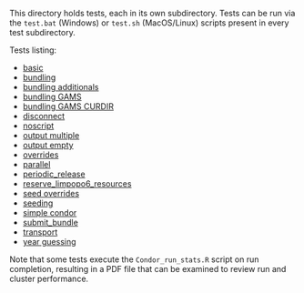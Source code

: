 This directory holds tests, each in its own subdirectory. Tests can
be run via the `test.bat` (Windows) or `test.sh` (MacOS/Linux) scripts present in every test subdirectory.

Tests listing:
- [basic](basic/purpose.md)
- [bundling](bundling/purpose.md)
- [bundling additionals](bundling_additionals/purpose.md)
- [bundling GAMS](bundling_GAMS/purpose.md)
- [bundling GAMS CURDIR](bundling_GAMS_CURDIR/purpose.md)
- [disconnect](disconnect/purpose.md)
- [noscript](noscript/purpose.md)
- [output multiple](output_multiple/purpose.md)
- [output empty](output_empty/purpose.md)
- [overrides](overrides/purpose.md)
- [parallel](parallel/purpose.md)
- [periodic_release](periodic_release/purpose.md)
- [reserve_limpopo6_resources](reserve_limpopo6_resources/purpose.md)
- [seed overrides](seed_overrides/purpose.md)
- [seeding](seeding/purpose.md)
- [simple condor](simple_condor/purpose.md)
- [submit_bundle](submit_bundle/purpose.md)
- [transport](transport/purpose.md)
- [year guessing](year_guessing/purpose.md)

Note that some tests execute the `Condor_run_stats.R` script on run
completion, resulting in a PDF file that can be examined to review
run and cluster performance.
